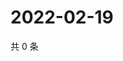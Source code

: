 # 2022-02-19

共 0 条

<!-- BEGIN WEIBO -->
<!-- 最后更新时间 Sat Feb 19 2022 18:12:13 GMT+0800 (China Standard Time) -->

<!-- END WEIBO -->
